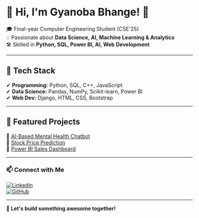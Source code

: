 # 👋 Hi, I'm Gyanoba Bhange! 🚀  

🎓 Final-year Computer Engineering Student (CSE'25)  
💡 Passionate about **Data Science, AI, Machine Learning & Analytics**  
🛠 Skilled in **Python, SQL, Power BI, AI, Web Development**  

---

## 🔹 Tech Stack  
✔ **Programming:** Python, SQL, C++, JavaScript  
✔ **Data Science:** Pandas, NumPy, Scikit-learn, Power BI  
✔ **Web Dev:** Django, HTML, CSS, Bootstrap  

---

## 📌 Featured Projects  
🔹 [AI-Based Mental Health Chatbot](https://github.com/Gyanu22)  
🔹 [Stock Price Prediction](https://github.com/Gyanu22)  
🔹 [Power BI Sales Dashboard](https://github.com/Gyanu22)  

---

### 📫 Connect with Me  
[![LinkedIn](https://img.shields.io/badge/LinkedIn-blue?style=flat&logo=linkedin)](https://www.linkedin.com/in/gyanoba-bhange-092506251/)  
[![GitHub](https://img.shields.io/badge/GitHub-black?style=flat&logo=github)](https://github.com/Gyanu22)  

---

**🚀 Let's build something awesome together!**  
